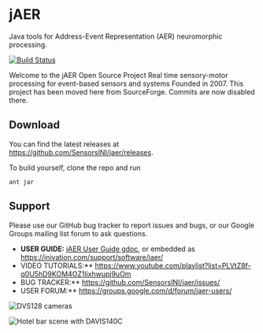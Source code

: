 # jAER
Java tools for Address-Event Representation (AER) neuromorphic processing.

[![Build Status](https://travis-ci.org/SensorsINI/jaer.svg?branch=master)](https://travis-ci.org/SensorsINI/jaer)

Welcome to the jAER Open Source Project
Real time sensory-motor processing for event-based sensors and systems
Founded in 2007.
This project has been moved here from SourceForge. Commits are now disabled there.

## Download

You can find the latest releases at <https://github.com/SensorsINI/jaer/releases>.

To build yourself, clone the repo and run

    ant jar

## Support

Please use our GitHub bug tracker to report issues and bugs, or our Google Groups mailing list forum to ask questions.

* **USER GUIDE:** [jAER User Guide gdoc]( https://docs.google.com/document/d/1fb7VA8tdoxuYqZfrPfT46_wiT1isQZwTHgX8O22dJ0Q/edit?usp=sharing), or embedded as https://inivation.com/support/software/jaer/
* VIDEO TUTORIALS:** https://www.youtube.com/playlist?list=PLVtZ8f-q0U5hD9KOM4OZ1lixhwupj9uOm
* BUG TRACKER:** https://github.com/SensorsINI/jaer/issues/
* USER FORUM:** https://groups.google.com/d/forum/jaer-users/

![DVS128 cameras](/images/dvs128cameras.jpg)

![Hotel bar scene with DAVIS140C](/images/HotelBarDavis.png)

